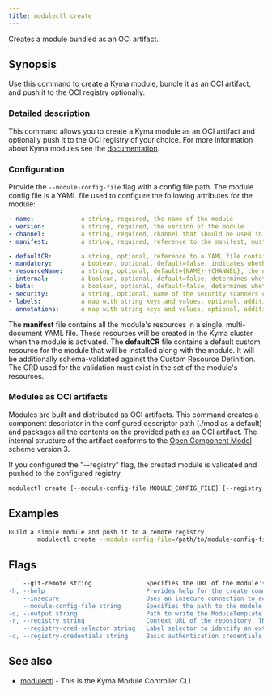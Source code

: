 ```yaml
---
title: modulectl create
---
```


Creates a module bundled as an OCI artifact.

## Synopsis

Use this command to create a Kyma module, bundle it as an OCI artifact, and push it to the OCI registry optionally.

### Detailed description

This command allows you to create a Kyma module as an OCI artifact and optionally push it to the OCI registry of your choice.
For more information about Kyma modules see the [documentation](https://kyma-project.io/#/06-modules/README).

### Configuration

Provide the `--module-config-file` flag with a config file path.
The module config file is a YAML file used to configure the following attributes for the module:

```yaml
- name:             a string, required, the name of the module
- version:          a string, required, the version of the module
- channel:          a string, required, channel that should be used in the ModuleTemplate CR
- manifest:         a string, required, reference to the manifest, must be a relative file name or URL

- defaultCR:        a string, optional, reference to a YAML file containing the default CR for the module, must be a relative file name or URL
- mandatory:        a boolean, optional, default=false, indicates whether the module is mandatory to be installed on all clusters
- resourceName:     a string, optional, default={NAME}-{CHANNEL}, the name for the ModuleTemplate CR that will be created
- internal:         a boolean, optional, default=false, determines whether the ModuleTemplate CR should have the internal flag or not
- beta:             a boolean, optional, default=false, determines whether the ModuleTemplate CR should have the beta flag or not
- security:         a string, optional, name of the security scanners config file
- labels:           a map with string keys and values, optional, additional labels for the generated ModuleTemplate CR
- annotations:      a map with string keys and values, optional, additional annotations for the generated ModuleTemplate CR
```

The **manifest** file contains all the module's resources in a single, multi-document YAML file. These resources will be created in the Kyma cluster when the module is activated.
The **defaultCR** file contains a default custom resource for the module that will be installed along with the module. It will be additionally schema-validated against the Custom Resource Definition.
The CRD used for the validation must exist in the set of the module's resources.

### Modules as OCI artifacts
Modules are built and distributed as OCI artifacts. 
This command creates a component descriptor in the configured descriptor path (./mod as a default) and packages all the contents on the provided path as an OCI artifact.
The internal structure of the artifact conforms to the [Open Component Model](https://ocm.software/) scheme version 3.

If you configured the "--registry" flag, the created module is validated and pushed to the configured registry.


```bash
modulectl create [--module-config-file MODULE_CONFIG_FILE] [--registry MODULE_REGISTRY] [flags]
```

## Examples

```bash
Build a simple module and push it to a remote registry
		modulectl create --module-config-file=/path/to/module-config-file --registry http://localhost:5001/unsigned --insecure
```

## Flags

```bash
    --git-remote string               Specifies the URL of the module's GitHub repository. 
-h, --help                            Provides help for the create command.
    --insecure                        Uses an insecure connection to access the registry.
    --module-config-file string       Specifies the path to the module configuration file.
-o, --output string                   Path to write the ModuleTemplate file to, if the module is uploaded to a registry (default "template.yaml").
-r, --registry string                 Context URL of the repository. The repository URL will be automatically added to the repository contexts in the module descriptor.
    --registry-cred-selector string   Label selector to identify an externally created Secret of type "kubernetes.io/dockerconfigjson". It allows the image to be accessed in private image registries. It can be used when you push your module to a registry with authenticated access. For example, "label1=value1,label2=value2".
-c, --registry-credentials string     Basic authentication credentials for the given repository in the <user:password> format.
```

## See also

* [modulectl](modulectl.md)	 - This is the Kyma Module Controller CLI.


